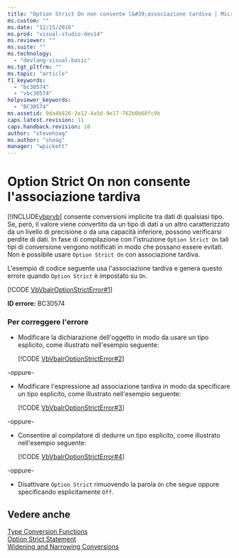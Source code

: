 ```yaml
---
title: "Option Strict On non consente l&#39;associazione tardiva | Microsoft Docs"
ms.custom: ""
ms.date: "12/15/2016"
ms.prod: "visual-studio-dev14"
ms.reviewer: ""
ms.suite: ""
ms.technology: 
  - "devlang-visual-basic"
ms.tgt_pltfrm: ""
ms.topic: "article"
f1_keywords: 
  - "bc30574"
  - "vbc30574"
helpviewer_keywords: 
  - "BC30574"
ms.assetid: 9da4b826-2e12-4a5d-9e17-762b0b68fc9b
caps.latest.revision: 11
caps.handback.revision: 10
author: "stevehoag"
ms.author: "shoag"
manager: "wpickett"
---
```

# Option Strict On non consente l&#39;associazione tardiva
[!INCLUDE[vbprvb](../dotnet/includes/vbprvb_md.md)] consente conversioni implicite tra dati di qualsiasi tipo. Se, però, il valore viene convertito da un tipo di dati a un altro caratterizzato da un livello di precisione o da una capacità inferiore, possono verificarsi perdite di dati. In fase di compilazione con l'istruzione `Option Strict On` tali tipi di conversione vengono notificati in modo che possano essere evitati. Non è possibile usare `Option Strict On` con associazione tardiva.  
  
 L'esempio di codice seguente usa l'associazione tardiva e genera questo errore quando `Option Strict` è impostato su `On`.  
  
 [!CODE [VbVbalrOptionStrictError#1](VbVbalrOptionStrictError#1)]  
  
 **ID errore:** BC30574  
  
### Per correggere l'errore  
  
-   Modificare la dichiarazione dell'oggetto in modo da usare un tipo esplicito, come illustrato nell'esempio seguente:  
  
     [!CODE [VbVbalrOptionStrictError#2](VbVbalrOptionStrictError#2)]  
  
 \-oppure\-  
  
-   Modificare l'espressione ad associazione tardiva in modo da specificare un tipo esplicito, come illustrato nell'esempio seguente:  
  
     [!CODE [VbVbalrOptionStrictError#3](VbVbalrOptionStrictError#3)]  
  
 \-oppure\-  
  
-   Consentire al compilatore di dedurre un tipo esplicito, come illustrato nell'esempio seguente:  
  
     [!CODE [VbVbalrOptionStrictError#4](VbVbalrOptionStrictError#4)]  
  
 \-oppure\-  
  
-   Disattivare `Option Strict` rimuovendo la parola `On` che segue oppure specificando esplicitamente `Off`.  
  
## Vedere anche  
 [Type Conversion Functions](../Topic/Type%20Conversion%20Functions%20\(Visual%20Basic\).md)   
 [Option Strict Statement](../Topic/Option%20Strict%20Statement.md)   
 [Widening and Narrowing Conversions](../Topic/Widening%20and%20Narrowing%20Conversions%20\(Visual%20Basic\).md)
